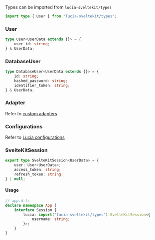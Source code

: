 Types can be imported from `lucia-sveltekit/types`

```ts
import type { User } from "lucia-sveltekit/types";
```

### User

```ts
type User<UserData extends {}> = {
    user_id: string;
} & UserData;
```

### DatabaseUser

```ts
type DatabaseUser<UserData extends {}> = {
    id: string;
    hashed_password: string;
    identifier_token: string;
} & UserData;
```

### Adapter

Refer to [custom adapters](/adapters/custom)

### Configurations

Refer to [Lucia configurations](/configurations)

### SvelteKitSession

```ts
export type SvelteKitSession<UserData> = {
    user: User<UserData>;
    access_token: string;
    refresh_token: string;
} | null;
```

#### Usage

```ts
// app.d.ts
declare namespace App {
    interface Session {
        lucia: import("lucia-sveltekit/types").SvelteKitSession<{
            username: string;
        }>;
    }
}
```

